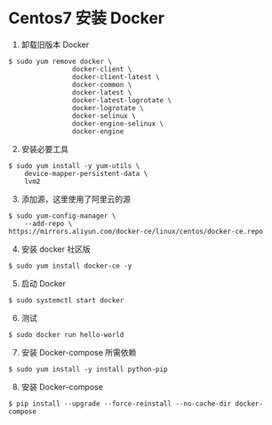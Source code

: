 # Centos7 安装 Docker

1. 卸载旧版本 Docker

```shell
$ sudo yum remove docker \
                docker-client \
                docker-client-latest \
                docker-common \
                docker-latest \
                docker-latest-logrotate \
                docker-logrotate \
                docker-selinux \
                docker-engine-selinux \
                docker-engine
```

2. 安装必要工具

```shell
$ sudo yum install -y yum-utils \
    device-mapper-persistent-data \
    lvm2
```

3. 添加源，这里使用了阿里云的源

```shell
$ sudo yum-config-manager \
    --add-repo \
https://mirrors.aliyun.com/docker-ce/linux/centos/docker-ce.repo
```

4. 安装 docker 社区版

```shell
$ sudo yum install docker-ce -y
```

5. 启动 Docker

```shell
$ sudo systemctl start docker
```

6. 测试

```shell
$ sudo docker run hello-world
```

7. 安装 Docker-compose 所需依赖

```shell
$ sudo yum install -y install python-pip
```

8. 安装 Docker-compose

```shell
$ pip install --upgrade --force-reinstall --no-cache-dir docker-compose
```

